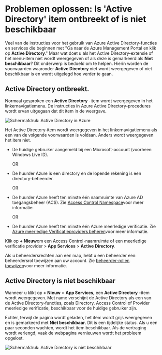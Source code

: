 <properties
   pageTitle="Problemen oplossen: Is 'Active Directory' item ontbreekt of is niet beschikbaar | Microsoft Azure "
   description="Wat te doen wanneer Active Directory menu-item niet wordt weergegeven in de Portal Azure Management."
   services="active-directory"
   documentationCenter="na"
   authors="bryanla"
   manager="mbaldwin"
   editor=""/>

<tags
   ms.service="active-directory"
   ms.devlang="na"
   ms.topic="article"
   ms.tgt_pltfrm="na"
   ms.workload="identity"
   ms.date="09/16/2016"
   ms.author="mbaldwin"/>

# <a name="troubleshooting-active-directory-item-is-missing-or-not-available"></a>Problemen oplossen: Is 'Active Directory' item ontbreekt of is niet beschikbaar

Veel van de instructies voor het gebruik van Azure Active Directory-functies en services die beginnen met "Ga naar de Azure Management Portal en klik op **Active Directory**." Maar wat doet u als het Active Directory-extensie of het menu-item niet wordt weergegeven of als deze is gemarkeerd als **Niet beschikbaar**? Dit onderwerp is bedoeld om te helpen. Hierin worden de voorwaarden waaronder **Active Directory** niet wordt weergegeven of niet beschikbaar is en wordt uitgelegd hoe verder te gaan.

## <a name="active-directory-is-missing"></a>Active Directory ontbreekt.

Normaal gesproken een **Active Directory** -item wordt weergegeven in het linkernavigatiemenu. De instructies in Azure Active Directory-procedures wordt ervan uitgegaan dat dit item in de weergave.

![Schermafdruk: Active Directory in Azure](./media/active-directory-troubleshooting/typical-view.png)

Het Active Directory-item wordt weergegeven in het linkernavigatiemenu als een van de volgende voorwaarden is voldaan. Anders wordt weergegeven het item niet.

* De huidige gebruiker aangemeld bij een Microsoft-account (voorheen Windows Live ID).

    OR

* De huurder Azure is een directory en de lopende rekening is een directory-beheerder.

    OR

* De huurder Azure heeft ten minste één naamruimte van Azure AD toegangsbeheer (ACS). Zie [Access Control Namespace](https://msdn.microsoft.com/library/azure/gg185908.aspx)voor meer informatie.

    OR

* De huurder Azure heeft ten minste één Azure meerledige verificatie. Zie [Azure meerledige Verificatieproviders beheren](../multi-factor-authentication/multi-factor-authentication-get-started-cloud.md)voor meer informatie.

Klik op **+ Nieuw**om een Access Control-naamruimte of een meerledige verificatie provider > **App Services** > **Active Directory**.

Als u beheerdersrechten aan een map, hebt u een beheerder een beheerdersrol toewijzen aan uw account. Zie [beheerder-rollen toewijzen](active-directory-assign-admin-roles.md)voor meer informatie.

## <a name="active-directory-is-not-available"></a>Active Directory is niet beschikbaar

Wanneer u klikt op **+ Nieuw** > **App Services**, een **Active Directory** -item wordt weergegeven. Met name verschijnt de Active Directory als een van de Active Directory-functies, zoals Directory, Access Control of Provider meerledige verificatie, beschikbaar voor de huidige gebruiker zijn.

Echter, terwijl de pagina wordt geladen, het item wordt grijs weergegeven en is gemarkeerd met **Niet beschikbaar**. Dit is een tijdelijke status. Als u een paar seconden wachten, wordt het item beschikbaar. Als de vertraging wordt verlengd, vaak de webpagina vernieuwen wordt het probleem opgelost.

![Schermafdruk: Active Directory is niet beschikbaar](./media/active-directory-troubleshooting/not-available.png)
